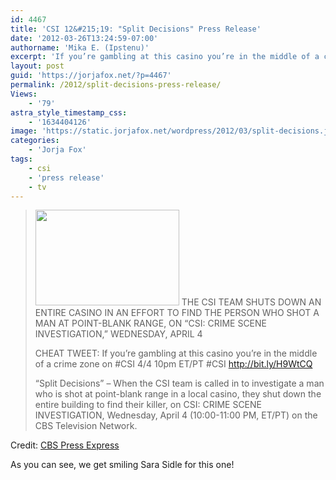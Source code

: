 ```yaml
---
id: 4467
title: 'CSI 12&#215;19: "Split Decisions" Press Release'
date: '2012-03-26T13:24:59-07:00'
authorname: 'Mika E. (Ipstenu)'
excerpt: 'If you’re gambling at this casino you’re in the middle of a crime zone on #CSI 4/4 10pm ET/PT'
layout: post
guid: 'https://jorjafox.net/?p=4467'
permalink: /2012/split-decisions-press-release/
Views:
    - '79'
astra_style_timestamp_css:
    - '1634404126'
image: 'https://static.jorjafox.net/wordpress/2012/03/split-decisions.jpg'
categories:
    - 'Jorja Fox'
tags:
    - csi
    - 'press release'
    - tv
---
```


<blockquote><img class="alignleft size-medium wp-image-4468" title="split decisions" src="//static.jorjafox.net/wordpress/2012/03/split-decisions-230x153.jpg" alt="" width="230" height="153" /> THE CSI TEAM SHUTS DOWN AN ENTIRE CASINO IN AN EFFORT TO FIND THE PERSON WHO SHOT A MAN AT POINT-BLANK RANGE, ON “CSI: CRIME SCENE INVESTIGATION,” WEDNESDAY, APRIL 4

CHEAT TWEET: If you’re gambling at this casino you’re in the middle of a crime zone on #CSI 4/4 10pm ET/PT #CSI http://bit.ly/H9WtCQ

“Split Decisions” – When the CSI team is called in to investigate a man who is shot at point-blank range in a local casino, they shut down the entire building to find their killer, on CSI: CRIME SCENE INVESTIGATION, Wednesday, April 4 (10:00-11:00 PM, ET/PT) on the CBS Television Network.</blockquote>
Credit: <a href="http://www.cbspressexpress.com/cbs-entertainment/shows/csi-crime-scene-investigation/releases/view?id=31154">CBS Press Express</a>

As you can see, we get smiling Sara Sidle for this one!
